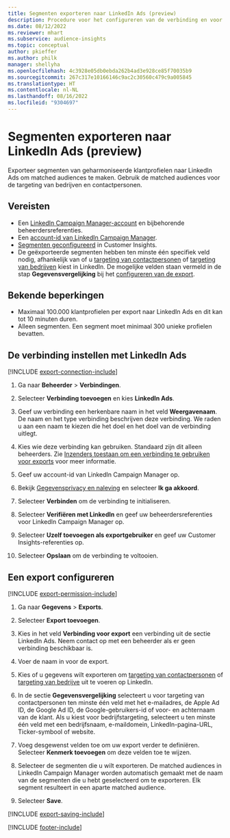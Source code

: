 ```yaml
---
title: Segmenten exporteren naar LinkedIn Ads (preview)
description: Procedure voor het configureren van de verbinding en voor het exporteren naar LinkedIn Ads.
ms.date: 08/12/2022
ms.reviewer: mhart
ms.subservice: audience-insights
ms.topic: conceptual
author: pkieffer
ms.author: philk
manager: shellyha
ms.openlocfilehash: 4c3928e05db0ebda262b4ad3e928ce85f70035b9
ms.sourcegitcommit: 267c317e10166146c9ac2c30560c479c9a005845
ms.translationtype: HT
ms.contentlocale: nl-NL
ms.lasthandoff: 08/16/2022
ms.locfileid: "9304697"
---
```

# <a name="export-segments-to-linkedin-ads-preview"></a>Segmenten exporteren naar LinkedIn Ads (preview)

Exporteer segmenten van geharmoniseerde klantprofielen naar LinkedIn Ads om matched audiences te maken. Gebruik de matched audiences voor de targeting van bedrijven en contactpersonen.

## <a name="prerequisites"></a>Vereisten

- Een [LinkedIn Campaign Manager-account](https://business.linkedin.com/marketing-solutions/ads) en bijbehorende beheerdersreferenties.
- Een [account-id van LinkedIn Campaign Manager](https://www.linkedin.com/help/lms/answer/a424270).
- [Segmenten geconfigureerd](segments.md) in Customer Insights.
- De geëxporteerde segmenten hebben ten minste één specifiek veld nodig, afhankelijk van of u [targeting van contactpersonen](https://business.linkedin.com/marketing-solutions/ad-targeting/contact-targeting) of [targeting van bedrijven](https://business.linkedin.com/marketing-solutions/ad-targeting/account-targeting) kiest in LinkedIn. De mogelijke velden staan vermeld in de stap **Gegevensvergelijking** bij het [configureren van de export](#configure-an-export).

## <a name="known-limitations"></a>Bekende beperkingen

- Maximaal 100.000 klantprofielen per export naar LinkedIn Ads en dit kan tot 10 minuten duren.
- Alleen segmenten. Een segment moet minimaal 300 unieke profielen bevatten.

## <a name="set-up-connection-to-linkedin-ads"></a>De verbinding instellen met LinkedIn Ads

[!INCLUDE [export-connection-include](includes/export-connection-admn.md)]

1. Ga naar **Beheerder** > **Verbindingen**.

1. Selecteer **Verbinding toevoegen** en kies **LinkedIn Ads**.

1. Geef uw verbinding een herkenbare naam in het veld **Weergavenaam**. De naam en het type verbinding beschrijven deze verbinding. We raden u aan een naam te kiezen die het doel en het doel van de verbinding uitlegt.

1. Kies wie deze verbinding kan gebruiken. Standaard zijn dit alleen beheerders. Zie [Inzenders toestaan om een verbinding te gebruiken voor exports](connections.md#allow-contributors-to-use-a-connection-for-exports) voor meer informatie.

1. Geef uw account-id van LinkedIn Campaign Manager op.

1. Bekijk [Gegevensprivacy en naleving](connections.md#data-privacy-and-compliance) en selecteer **Ik ga akkoord**.

1. Selecteer **Verbinden** om de verbinding te initialiseren.

1. Selecteer **Verifiëren met LinkedIn** en geef uw beheerdersreferenties voor LinkedIn Campaign Manager op.

1. Selecteer **Uzelf toevoegen als exportgebruiker** en geef uw Customer Insights-referenties op.

1. Selecteer **Opslaan** om de verbinding te voltooien.

## <a name="configure-an-export"></a>Een export configureren

[!INCLUDE [export-permission-include](includes/export-permission.md)]

1. Ga naar **Gegevens** > **Exports**.

1. Selecteer **Export toevoegen**.

1. Kies in het veld **Verbinding voor export** een verbinding uit de sectie LinkedIn Ads. Neem contact op met een beheerder als er geen verbinding beschikbaar is.

1. Voer de naam in voor de export.

1. Kies of u gegevens wilt exporteren om [targeting van contactpersonen](https://business.linkedin.com/marketing-solutions/ad-targeting/contact-targeting) of [targeting van bedrijve](https://business.linkedin.com/marketing-solutions/ad-targeting/account-targeting) uit te voeren op LinkedIn.

1. In de sectie **Gegevensvergelijking** selecteert u voor targeting van contactpersonen ten minste één veld met het e-mailadres, de Apple Ad ID, de Google Ad ID, de Google-gebruikers-id of voor- en achternaam van de klant. Als u kiest voor bedrijfstargeting, selecteert u ten minste één veld met een bedrijfsnaam, e-maildomein, LinkedIn-pagina-URL, Ticker-symbool of website.

1. Voeg desgewenst velden toe om uw export verder te definiëren. Selecteer **Kenmerk toevoegen** om deze velden toe te wijzen.

1. Selecteer de segmenten die u wilt exporteren. De matched audiences in LinkedIn Campaign Manager worden automatisch gemaakt met de naam van de segmenten die u hebt geselecteerd om te exporteren. Elk segment resulteert in een aparte matched audience.

1. Selecteer **Save**.

[!INCLUDE [export-saving-include](includes/export-saving.md)]

[!INCLUDE [footer-include](includes/footer-banner.md)]

